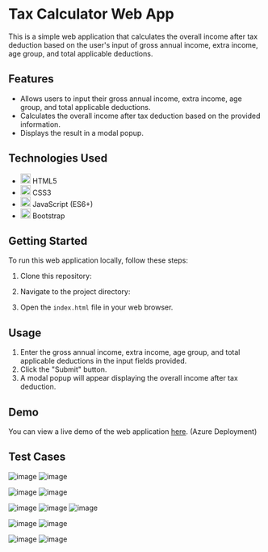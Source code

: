 # Tax Calculator Web App

This is a simple web application that calculates the overall income after tax deduction based on the user's input of gross annual income, extra income, age group, and total applicable deductions.

## Features

- Allows users to input their gross annual income, extra income, age group, and total applicable deductions.
- Calculates the overall income after tax deduction based on the provided information.
- Displays the result in a modal popup.

## Technologies Used

- <img src="https://img.icons8.com/color/48/000000/html-5--v1.png" alt="HTML5" width="20"/> HTML5
- <img src="https://img.icons8.com/color/48/000000/css3.png" alt="CSS3" width="20"/> CSS3
- <img src="https://img.icons8.com/color/48/000000/javascript--v2.png" alt="JavaScript (ES6+)" width="20"/> JavaScript (ES6+)
- <img src="https://img.icons8.com/color/48/000000/bootstrap.png" alt="Bootstrap" width="20"/> Bootstrap


## Getting Started

To run this web application locally, follow these steps:

1. Clone this repository:


2. Navigate to the project directory:


3. Open the `index.html` file in your web browser.

## Usage

1. Enter the gross annual income, extra income, age group, and total applicable deductions in the input fields provided.
2. Click the "Submit" button.
3. A modal popup will appear displaying the overall income after tax deduction.

## Demo

You can view a live demo of the web application [here](https://fyletaxcalculatormj.z13.web.core.windows.net/). (Azure Deployment)

## Test Cases

![image](https://github.com/mayankjonwal02/FyleTaxCalculator/assets/97716394/d06efb9b-b5d5-497e-8bfa-7da8717eb3f4)   ![image](https://github.com/mayankjonwal02/FyleTaxCalculator/assets/97716394/028dfa23-e4a3-4e89-873a-94a56c75c8ec)

![image](https://github.com/mayankjonwal02/FyleTaxCalculator/assets/97716394/3476a71b-8c6b-4208-9f49-2853bc0f6f0e)  ![image](https://github.com/mayankjonwal02/FyleTaxCalculator/assets/97716394/2cc28b59-06c2-4913-b95f-1fae1f0c3ed0)



![image](https://github.com/mayankjonwal02/FyleTaxCalculator/assets/97716394/9781ac4f-521f-4028-8bdc-18a4094d8e82)
![image](https://github.com/mayankjonwal02/FyleTaxCalculator/assets/97716394/af43b043-6505-48c2-9949-9677470cd6d7)
![image](https://github.com/mayankjonwal02/FyleTaxCalculator/assets/97716394/25a12a21-b8f4-48b0-a2de-5a4cd7f47824)


![image](https://github.com/mayankjonwal02/FyleTaxCalculator/assets/97716394/75a7d14c-7e25-4180-b268-4b9954474bae)
![image](https://github.com/mayankjonwal02/FyleTaxCalculator/assets/97716394/c46714e6-603a-4919-b5f2-33926e60df0d)



![image](https://github.com/mayankjonwal02/FyleTaxCalculator/assets/97716394/1a5b3f63-0d95-4bf1-8453-31a47a0b7094)
![image](https://github.com/mayankjonwal02/FyleTaxCalculator/assets/97716394/d4eb7621-14b3-481b-8597-cbeaf0a1967f)







